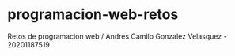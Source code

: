 # programacion-web-retos
Retos de programacion web /
Andres Camilo Gonzalez Velasquez - 20201187519
